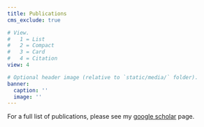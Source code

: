 ```yaml
---
title: Publications
cms_exclude: true

# View.
#   1 = List
#   2 = Compact
#   3 = Card
#   4 = Citation
view: 4

# Optional header image (relative to `static/media/` folder).
banner:
  caption: ''
  image: ''
---
```


For a full list of publications, please see my [google scholar](https://scholar.google.co.uk/citations?user=sIwtMXoAAAAJ=en) page.
